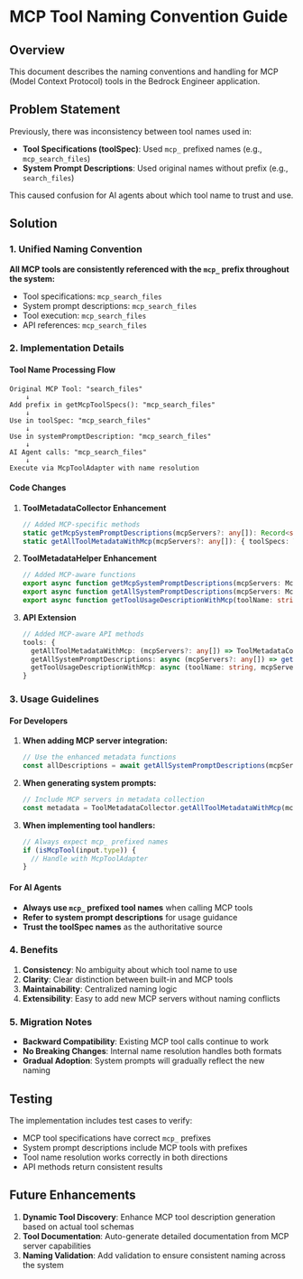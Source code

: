 # MCP Tool Naming Convention Guide

## Overview

This document describes the naming conventions and handling for MCP (Model Context Protocol) tools in the Bedrock Engineer application.

## Problem Statement

Previously, there was inconsistency between tool names used in:
- **Tool Specifications (toolSpec)**: Used `mcp_` prefixed names (e.g., `mcp_search_files`)
- **System Prompt Descriptions**: Used original names without prefix (e.g., `search_files`)

This caused confusion for AI agents about which tool name to trust and use.

## Solution

### 1. Unified Naming Convention

**All MCP tools are consistently referenced with the `mcp_` prefix throughout the system:**

- Tool specifications: `mcp_search_files`
- System prompt descriptions: `mcp_search_files`
- Tool execution: `mcp_search_files`
- API references: `mcp_search_files`

### 2. Implementation Details

#### Tool Name Processing Flow

```
Original MCP Tool: "search_files"
    ↓
Add prefix in getMcpToolSpecs(): "mcp_search_files"
    ↓
Use in toolSpec: "mcp_search_files"
    ↓
Use in systemPromptDescription: "mcp_search_files"
    ↓
AI Agent calls: "mcp_search_files"
    ↓
Execute via McpToolAdapter with name resolution
```

#### Code Changes

1. **ToolMetadataCollector Enhancement**
   ```typescript
   // Added MCP-specific methods
   static getMcpSystemPromptDescriptions(mcpServers?: any[]): Record<string, string>
   static getAllToolMetadataWithMcp(mcpServers?: any[]): { toolSpecs: Tool[], systemPromptDescriptions: Record<string, string> }
   ```

2. **ToolMetadataHelper Enhancement**
   ```typescript
   // Added MCP-aware functions
   export async function getMcpSystemPromptDescriptions(mcpServers: McpServerConfig[]): Promise<Record<string, string>>
   export async function getAllSystemPromptDescriptions(mcpServers: McpServerConfig[]): Promise<Record<string, string>>
   export async function getToolUsageDescriptionWithMcp(toolName: string, mcpServers: McpServerConfig[]): Promise<string>
   ```

3. **API Extension**
   ```typescript
   // Added MCP-aware API methods
   tools: {
     getAllToolMetadataWithMcp: (mcpServers?: any[]) => ToolMetadataCollector.getAllToolMetadataWithMcp(mcpServers),
     getAllSystemPromptDescriptions: async (mcpServers?: any[]) => getAllSystemPromptDescriptions(mcpServers),
     getToolUsageDescriptionWithMcp: async (toolName: string, mcpServers?: any[]) => getToolUsageDescriptionWithMcp(toolName, mcpServers)
   }
   ```

### 3. Usage Guidelines

#### For Developers

1. **When adding MCP server integration:**
   ```typescript
   // Use the enhanced metadata functions
   const allDescriptions = await getAllSystemPromptDescriptions(mcpServers)
   ```

2. **When generating system prompts:**
   ```typescript
   // Include MCP servers in metadata collection
   const metadata = ToolMetadataCollector.getAllToolMetadataWithMcp(mcpServers)
   ```

3. **When implementing tool handlers:**
   ```typescript
   // Always expect mcp_ prefixed names
   if (isMcpTool(input.type)) {
     // Handle with McpToolAdapter
   }
   ```

#### For AI Agents

- **Always use `mcp_` prefixed tool names** when calling MCP tools
- **Refer to system prompt descriptions** for usage guidance
- **Trust the toolSpec names** as the authoritative source

### 4. Benefits

1. **Consistency**: No ambiguity about which tool name to use
2. **Clarity**: Clear distinction between built-in and MCP tools
3. **Maintainability**: Centralized naming logic
4. **Extensibility**: Easy to add new MCP servers without naming conflicts

### 5. Migration Notes

- **Backward Compatibility**: Existing MCP tool calls continue to work
- **No Breaking Changes**: Internal name resolution handles both formats
- **Gradual Adoption**: System prompts will gradually reflect the new naming

## Testing

The implementation includes test cases to verify:
- MCP tool specifications have correct `mcp_` prefixes
- System prompt descriptions include MCP tools with prefixes
- Tool name resolution works correctly in both directions
- API methods return consistent results

## Future Enhancements

1. **Dynamic Tool Discovery**: Enhance MCP tool description generation based on actual tool schemas
2. **Tool Documentation**: Auto-generate detailed documentation from MCP server capabilities
3. **Naming Validation**: Add validation to ensure consistent naming across the system